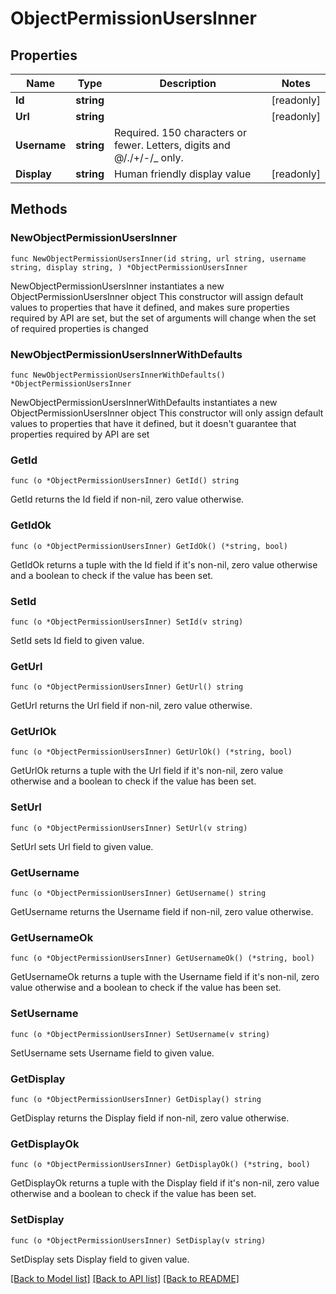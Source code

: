 # ObjectPermissionUsersInner

## Properties

Name | Type | Description | Notes
------------ | ------------- | ------------- | -------------
**Id** | **string** |  | [readonly] 
**Url** | **string** |  | [readonly] 
**Username** | **string** | Required. 150 characters or fewer. Letters, digits and @/./+/-/_ only. | 
**Display** | **string** | Human friendly display value | [readonly] 

## Methods

### NewObjectPermissionUsersInner

`func NewObjectPermissionUsersInner(id string, url string, username string, display string, ) *ObjectPermissionUsersInner`

NewObjectPermissionUsersInner instantiates a new ObjectPermissionUsersInner object
This constructor will assign default values to properties that have it defined,
and makes sure properties required by API are set, but the set of arguments
will change when the set of required properties is changed

### NewObjectPermissionUsersInnerWithDefaults

`func NewObjectPermissionUsersInnerWithDefaults() *ObjectPermissionUsersInner`

NewObjectPermissionUsersInnerWithDefaults instantiates a new ObjectPermissionUsersInner object
This constructor will only assign default values to properties that have it defined,
but it doesn't guarantee that properties required by API are set

### GetId

`func (o *ObjectPermissionUsersInner) GetId() string`

GetId returns the Id field if non-nil, zero value otherwise.

### GetIdOk

`func (o *ObjectPermissionUsersInner) GetIdOk() (*string, bool)`

GetIdOk returns a tuple with the Id field if it's non-nil, zero value otherwise
and a boolean to check if the value has been set.

### SetId

`func (o *ObjectPermissionUsersInner) SetId(v string)`

SetId sets Id field to given value.


### GetUrl

`func (o *ObjectPermissionUsersInner) GetUrl() string`

GetUrl returns the Url field if non-nil, zero value otherwise.

### GetUrlOk

`func (o *ObjectPermissionUsersInner) GetUrlOk() (*string, bool)`

GetUrlOk returns a tuple with the Url field if it's non-nil, zero value otherwise
and a boolean to check if the value has been set.

### SetUrl

`func (o *ObjectPermissionUsersInner) SetUrl(v string)`

SetUrl sets Url field to given value.


### GetUsername

`func (o *ObjectPermissionUsersInner) GetUsername() string`

GetUsername returns the Username field if non-nil, zero value otherwise.

### GetUsernameOk

`func (o *ObjectPermissionUsersInner) GetUsernameOk() (*string, bool)`

GetUsernameOk returns a tuple with the Username field if it's non-nil, zero value otherwise
and a boolean to check if the value has been set.

### SetUsername

`func (o *ObjectPermissionUsersInner) SetUsername(v string)`

SetUsername sets Username field to given value.


### GetDisplay

`func (o *ObjectPermissionUsersInner) GetDisplay() string`

GetDisplay returns the Display field if non-nil, zero value otherwise.

### GetDisplayOk

`func (o *ObjectPermissionUsersInner) GetDisplayOk() (*string, bool)`

GetDisplayOk returns a tuple with the Display field if it's non-nil, zero value otherwise
and a boolean to check if the value has been set.

### SetDisplay

`func (o *ObjectPermissionUsersInner) SetDisplay(v string)`

SetDisplay sets Display field to given value.



[[Back to Model list]](../README.md#documentation-for-models) [[Back to API list]](../README.md#documentation-for-api-endpoints) [[Back to README]](../README.md)


